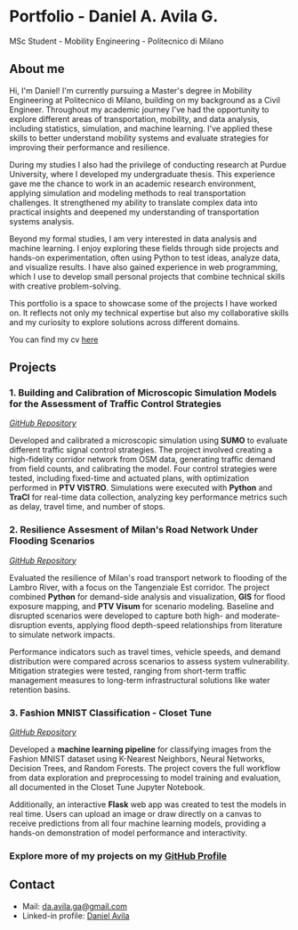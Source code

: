# Portfolio - Daniel A. Avila G.

MSc Student - Mobility Engineering - Politecnico di Milano

## About me
Hi, I'm Daniel! I'm currently pursuing a Master's degree in Mobility Engineering at Politecnico di Milano, building on my background as a Civil Engineer. Throughout my academic journey I've had the opportunity to explore different areas of transportation, mobility, and data analysis, including statistics, simulation, and machine learning. I've applied these skills to better understand mobility systems and evaluate strategies for improving their performance and resilience.

During my studies I also had the privilege of conducting research at Purdue University, where I developed my undergraduate thesis. This experience gave me the chance to work in an academic research environment, applying simulation and modeling methods to real transportation challenges. It strengthened my ability to translate complex data into practical insights and deepened my understanding of transportation systems analysis.

Beyond my formal studies, I am very interested in data analysis and machine learning. I enjoy exploring these fields through side projects and hands-on experimentation, often using Python to test ideas, analyze data, and visualize results. I have also gained experience in web programming, which I use to develop small personal projects that combine technical skills with creative problem-solving.

This portfolio is a space to showcase some of the projects I have worked on. It reflects not only my technical expertise but also my collaborative skills and my curiosity to explore solutions across different domains.

You can find my cv [here](./cv.pdf)

## Projects
### **1. Building and Calibration of Microscopic Simulation Models for the Assessment of Traffic Control Strategies**
*[GitHub Repository](https://github.com/daavila1/sumo-traffic-signal-control-simulation)*

Developed and calibrated a microscopic simulation using **SUMO** to evaluate different traffic signal control strategies. The project involved creating a high-fidelity corridor network from OSM data, generating traffic demand from field counts, and calibrating the model. Four control strategies were tested, including fixed-time and actuated plans, with optimization performed in **PTV VISTRO**. Simulations were executed with **Python** and **TraCI** for real-time data collection, analyzing key performance metrics such as delay, travel time, and number of stops.

### **2. Resilience Assesment of Milan's Road Network Under Flooding Scenarios**
*[GitHub Repository](https://github.com/daavila1/resilience-assessment-milano-road-network-under-flood-scenarios)*

Evaluated the resilience of Milan's road transport network to flooding of the Lambro River, with a focus on the Tangenziale Est corridor. The project combined **Python** for demand-side analysis and visualization, **GIS** for flood exposure mapping, and **PTV Visum** for scenario modeling. Baseline and disrupted scenarios were developed to capture both high- and moderate-disruption events, applying flood depth-speed relationships from literature to simulate network impacts.

Performance indicators such as travel times, vehicle speeds, and demand distribution were compared across scenarios to assess system vulnerability. Mitigation strategies were tested, ranging from short-term traffic management measures to long-term infrastructural solutions like water retention basins.

### **3. Fashion MNIST Classification - Closet Tune**
*[GitHub Repository](https://github.com/daavila1/closet-tune-app)*

Developed a **machine learning pipeline** for classifying images from the Fashion MNIST dataset using K-Nearest Neighbors, Neural Networks, Decision Trees, and Random Forests. The project covers the full workflow from data exploration and preprocessing to model training and evaluation, all documented in the Closet Tune Jupyter Notebook.

Additionally, an interactive **Flask** web app was created to test the models in real time. Users can upload an image or draw directly on a canvas to receive predictions from all four machine learning models, providing a hands-on demonstration of model performance and interactivity.

### **Explore more of my projects on my [GitHub Profile](https://github.com/daavila1)**

## Contact
* Mail: da.avila.ga@gmail.com
* Linked-in profile: [Daniel Avila](www.linkedin.com/in/daniel-avila-g) 